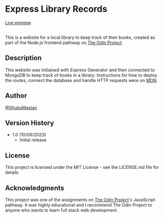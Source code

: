 # Express Library Records

[Live preview](https://express-library-73nw.onrender.com/).<br/><br/>

This is a website for a local library to keep track of their books, created as part of the Node.js frontend pathway on [The Odin Project](https://www.theodinproject.com/).

## Description

This website was initiaised with Express Generator and then connected to MongoDB to keep track of books in a library. Instructions for how to deploy the routes, connect the database and handle HTTP requests were on [MDN](https://developer.mozilla.org/en-US/docs/Learn/Server-side/Express_Nodejs/Tutorial_local_library_website).

## Author

[@ShubsMastan](https://github.com/shubsmastan)

## Version History

- 1.0 (10/06/2023)
  - Initial release

## License

This project is licensed under the MIT License - see the LICENSE.md file for details

## Acknowledgments

This project was one of the assignments on [The Odin Project](https://www.theodinproject.com)'s JavaScript pathway. It was highly educational and I recommend The Odin Project to anyone who wants to learn full stack web development.
